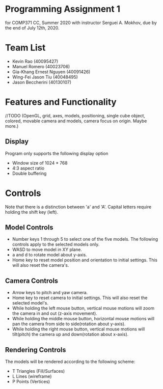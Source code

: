 Programming Assignment 1 
======
for COMP371 CC, Summer 2020
with instructor Serguei A. Mokhov, 
due by the end of July 12th, 2020.

Team List
======
- Kevin Rao (40095427)
- Manuel Romero (40023706)
- Gia-Khang Ernest Nguyen (40091426)
- Wing-Fei Jason Tiu (40048495)
- Jason Beccherini (40130107)

Features and Functionality
======
//TODO
(OpenGL, grid, axes, models, positioning, single cube object, colored, movable camera and models, camera focus on origin. Maybe more.)


Display
----
Program only supports the following display option
- Window size of 1024 * 768
- 4:3 aspect ratio
- Double buffering 

Controls
======
Note that there is a distinction between 'a' and 'A'. Capital letters require holding the shift key (left).

Model Controls
------
- Number keys 1 through 5 to select one of the five models. 
The following controls apply to the selected models only.
- WASD to move model in XY plane.
- a and d to rotate model about y-axis.
- Home key to reset model position and orientation to initial settings. This will also reset the camera's.

Camera Controls
------
- Arrow keys to pitch and yaw camera.
- Home key to reset camera to initial settings. This will also reset the selected model's.
- While holding the left mouse button, vertical mouse motions will zoom the camera in and out (z-axis movement).
- While holding the middle mouse button, horizontal mouse motions will pan the camera from side to side(rotation about y-axis).
- While holding the right mouse button, vertical mouse motions will tilt(pitch) the camera up and down(rotation about x-axis).

Rendering Controls
------
The models will be rendered according to the following scheme:
- T    Triangles (Fill/Surfaces)
- L    Lines (wireframe)
- P    Points (Vertices)
